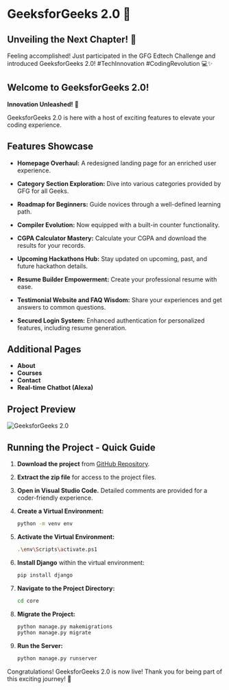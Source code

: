# GeeksforGeeks 2.0 🚀

## Unveiling the Next Chapter! 🌟
Feeling accomplished! Just participated in the GFG Edtech Challenge and introduced GeeksforGeeks 2.0! #TechInnovation #CodingRevolution 💻✨

## Welcome to GeeksforGeeks 2.0!

**Innovation Unleashed!** 🌟

GeeksforGeeks 2.0 is here with a host of exciting features to elevate your coding experience.

## Features Showcase

- **Homepage Overhaul:** A redesigned landing page for an enriched user experience.
  
- **Category Section Exploration:** Dive into various categories provided by GFG for all Geeks.
  
- **Roadmap for Beginners:** Guide novices through a well-defined learning path.
  
- **Compiler Evolution:** Now equipped with a built-in counter functionality.
  
- **CGPA Calculator Mastery:** Calculate your CGPA and download the results for your records.
  
- **Upcoming Hackathons Hub:** Stay updated on upcoming, past, and future hackathon details.
  
- **Resume Builder Empowerment:** Create your professional resume with ease.
  
- **Testimonial Website and FAQ Wisdom:** Share your experiences and get answers to common questions.
  
- **Secured Login System:** Enhanced authentication for personalized features, including resume generation.

## Additional Pages

- **About**
- **Courses**
- **Contact**
- **Real-time Chatbot (Alexa)**

## Project Preview

![GeeksforGeeks 2.0](https://github.com/PrathamSahani/GeeksforGeeks_2.0/assets/106865923/0a7f1683-0e48-491d-9b48-acf987152dd6)

## Running the Project - Quick Guide

1. **Download the project** from [GitHub Repository](https://github.com/PrathamSahani/GeeksforGeeks_2.0/).

2. **Extract the zip file** for access to the project files.

3. **Open in Visual Studio Code.** Detailed comments are provided for a coder-friendly experience.

4. **Create a Virtual Environment:**

    ```bash
    python -m venv env
    ```

5. **Activate the Virtual Environment:**

    ```bash
    .\env\Scripts\activate.ps1
    ```

6. **Install Django** within the virtual environment:

    ```bash
    pip install django
    ```

7. **Navigate to the Project Directory:**

    ```bash
    cd core
    ```

8. **Migrate the Project:**

    ```bash
    python manage.py makemigrations
    python manage.py migrate
    ```

9. **Run the Server:**

    ```bash
    python manage.py runserver
    ```

Congratulations! GeeksforGeeks 2.0 is now live! Thank you for being part of this exciting journey! 🙌
